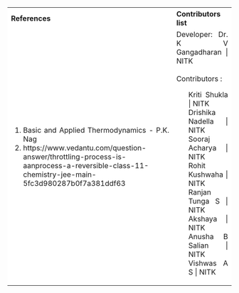 <table style="text-align:justify;">
  <tr style="background-color: white">
    <th>References</th>
    <th>Contributors list</th>
  </tr>
  <tr style="background-color: white">
    <td>
    <ol>
    <li>Basic and Applied Thermodynamics - P.K. Nag</li>
    <li>https://www.vedantu.com/question-answer/throttling-process-is-aanprocess-a-reversible-class-11-chemistry-jee-main-5fc3d980287b0f7a381ddf63</li>
    </ol>
   </td>
    <td>Developer: Dr. K V Gangadharan | NITK</br></br>
    Contributors :
    <ul style="list-style-type: none;">
    <li>Kriti Shukla | NITK</li>
    <li>Drishika Nadella | NITK</li>
    <li>Sooraj Acharya | NITK</li>
    <li>Rohit Kushwaha | NITK</li>
    <li>Ranjan Tunga S | NITK</li>
    <li>Akshaya | NITK</li>
    <li>Anusha B Salian | NITK</li>
    <li>Vishwas A S | NITK</li>
     </ul></td>
  </tr>
</table>
